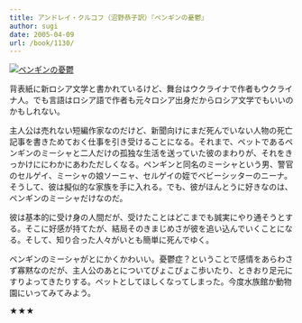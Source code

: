 ```yaml
---
title: アンドレイ・クルコフ（沼野恭子訳）『ペンギンの憂鬱』
author: sugi
date: 2005-04-09
url: /book/1130/
---
```

<a href="http://www.amazon.co.jp/exec/obidos/ASIN/4105900412/chezsugi-22/ref=nosim/" name="amazletlink" target="_blank"><img src="http://i1.wp.com/ec2.images-amazon.com/images/I/519FAY4PTBL.SL160.jpg?w=660" alt="ペンギンの憂鬱" class="alignleft" data-recalc-dims="1" /></a>

背表紙に新ロシア文学と書かれているけど、舞台はウクライナで作者もウクライナ人。でも言語はロシア語で作者も元々ロシア出身だからロシア文学でもいいのかもしれない。

主人公は売れない短編作家なのだけど、新聞向けにまだ死んでいない人物の死亡記事を書きためておく仕事を引き受けることになる。それまで、ペットであるペンギンのミーシャと二人だけの孤独な生活を送っていた彼のまわりが、それをきっかけににわかにあわただしくなる。ペンギンと同名のミーシャという男、警官のセルゲイ、ミーシャの娘ソーニャ、セルゲイの姪でベビーシッターのニーナ。そうして、彼は擬似的な家族を手に入れる。でも、彼がほんとうに好きなのは、ペンギンのミーシャだけなのだ。

彼は基本的に受け身の人間だが、受けたことはどこまでも誠実にやり通そうとする。そこに好感が持てたが、結局そのきまじめさが彼を追い込んでいくことになる。そして、知り合った人々がいとも簡単に死んでゆく。

ペンギンのミーシャがとにかくかわいい。憂鬱症？ということで感情をあらわさず寡黙なのだが、主人公のあとについてぴょこぴょこ歩いたり、ときおり足元にすりよってきたりする。ペットとしてほしくなってしまった。今度水族館か動物園にいってみてみよう。

★★★

